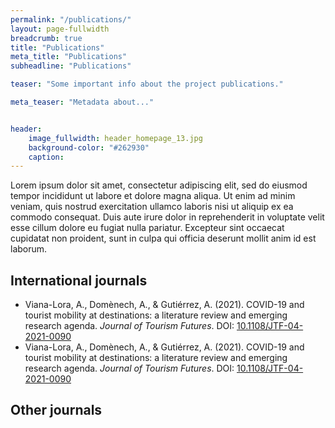 ```yaml
---
permalink: "/publications/"
layout: page-fullwidth
breadcrumb: true
title: "Publications"
meta_title: "Publications"
subheadline: "Publications"

teaser: "Some important info about the project publications." 

meta_teaser: "Metadata about..."


header:
    image_fullwidth: header_homepage_13.jpg
    background-color: "#262930"
    caption: 
---
```


Lorem ipsum dolor sit amet, consectetur adipiscing elit, sed do eiusmod tempor incididunt ut labore et dolore magna aliqua. Ut enim ad minim veniam, quis nostrud exercitation ullamco laboris nisi ut aliquip ex ea commodo consequat. Duis aute irure dolor in reprehenderit in voluptate velit esse cillum dolore eu fugiat nulla pariatur. Excepteur sint occaecat cupidatat non proident, sunt in culpa qui officia deserunt mollit anim id est laborum.

## International journals

- Viana-Lora, A., Domènech, A., & Gutiérrez, A. (2021). COVID-19 and tourist mobility at destinations: a literature review and emerging research agenda. *Journal of Tourism Futures*. DOI: [10.1108/JTF-04-2021-0090](https://www.emerald.com/insight/content/doi/10.1108/JTF-04-2021-0090/full/html) 
- Viana-Lora, A., Domènech, A., & Gutiérrez, A. (2021). COVID-19 and tourist mobility at destinations: a literature review and emerging research agenda. *Journal of Tourism Futures*. DOI: [10.1108/JTF-04-2021-0090](https://www.emerald.com/insight/content/doi/10.1108/JTF-04-2021-0090/full/html) 

## Other journals
